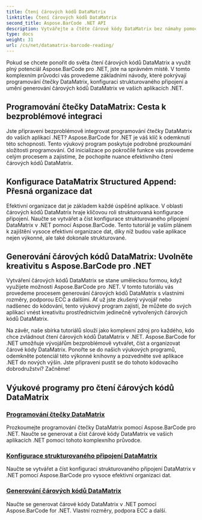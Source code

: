 ```yaml
---
title: Čtení čárových kódů DataMatrix
linktitle: Čtení čárových kódů DataMatrix
second_title: Aspose.BarCode .NET API
description: Vytvářejte a čtěte čárové kódy DataMatrix bez námahy pomocí Aspose.BarCode pro .NET. Ponořte se do programování čtečky DataMatrix a konfigurace strukturovaného připojení.
type: docs
weight: 31
url: /cs/net/datamatrix-barcode-reading/
---
```


Pokud se chcete ponořit do světa čtení čárových kódů DataMatrix a využít plný potenciál Aspose.BarCode pro .NET, jste na správném místě. V tomto komplexním průvodci vás provedeme základními návody, které pokrývají programování čtečky DataMatrix, konfiguraci strukturovaného připojení a umění generování čárových kódů DataMatrix ve vašich aplikacích .NET.

## Programování čtečky DataMatrix: Cesta k bezproblémové integraci

Jste připraveni bezproblémově integrovat programování čtečky DataMatrix do vašich aplikací .NET? Aspose.BarCode for .NET je váš klíč k odemknutí této schopnosti. Tento výukový program poskytuje podrobné prozkoumání složitosti programování. Od inicializace po pokročilé funkce vás provedeme celým procesem a zajistíme, že pochopíte nuance efektivního čtení čárových kódů DataMatrix.

## Konfigurace DataMatrix Structured Append: Přesná organizace dat

Efektivní organizace dat je základem každé úspěšné aplikace. V oblasti čárových kódů DataMatrix hraje klíčovou roli strukturovaná konfigurace připojení. Naučte se vytvářet a číst konfigurace strukturovaného připojení DataMatrix v .NET pomocí Aspose.BarCode. Tento tutoriál je vaším plánem k zajištění vysoce efektivní organizace dat, díky níž budou vaše aplikace nejen výkonné, ale také dokonale strukturované.

## Generování čárových kódů DataMatrix: Uvolněte kreativitu s Aspose.BarCode pro .NET

Vytváření čárových kódů DataMatrix se stane uměleckou formou, když využijete možnosti Aspose.BarCode pro .NET. V tomto tutoriálu vás provedeme procesem generování čárových kódů DataMatrix s vlastními rozměry, podporou ECC a dalšími. Ať už jste zkušený vývojář nebo nadšenec do kódování, tento výukový program zajistí, že můžete do svých aplikací vnést kreativitu prostřednictvím jedinečně vytvořených čárových kódů DataMatrix.

Na závěr, naše sbírka tutoriálů slouží jako komplexní zdroj pro každého, kdo chce zvládnout čtení čárových kódů DataMatrix v .NET. Aspose.BarCode for .NET umožňuje vývojářům bezproblémově vytvářet, číst a organizovat čárové kódy DataMatrix. Ponořte se do našich výukových programů, odemkněte potenciál této výkonné knihovny a pozvedněte své aplikace .NET do nových výšin. Jste připraveni pustit se do tohoto kódovacího dobrodružství? Začněme!
## Výukové programy pro čtení čárových kódů DataMatrix
### [Programování čtečky DataMatrix](./datamatrix-reader-programming/)
Prozkoumejte programování čtečky DataMatrix pomocí Aspose.BarCode pro .NET. Naučte se generovat a číst čárové kódy DataMatrix ve vašich aplikacích .NET pomocí tohoto komplexního průvodce.
### [Konfigurace strukturovaného připojení DataMatrix](./datamatrix-structured-append-configuration/)
Naučte se vytvářet a číst konfiguraci strukturovaného připojení DataMatrix v .NET pomocí Aspose.BarCode pro vysoce efektivní organizaci dat.
### [Generování čárových kódů DataMatrix](./datamatrix-versions/)
Naučte se generovat čárové kódy DataMatrix v .NET pomocí Aspose.BarCode for .NET. Vlastní rozměry, podpora ECC a další.